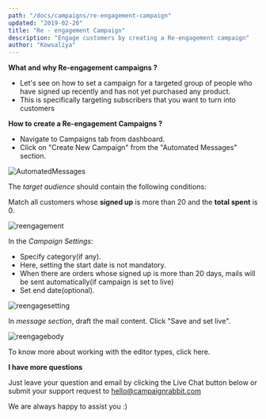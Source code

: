 ```yaml
---
path: "/docs/campaigns/re-engagement-campaign"
updated: "2019-02-20"
title: "Re - engagement Campaign"
description: "Engage customers by creating a Re-engagement campaign"
author: "Kowsaliya"
---
```

**What and why Re-engagement campaigns ?**
* Let's see on how to set a campaign for a targeted group of people who have signed up recently and has not yet purchased any product.
* This is specifically targeting subscribers that you want to turn into customers

**How to create a Re-engagement Campaigns ?**
* Navigate to Campaigns tab from dashboard.
* Click on "Create New Campaign" from the "Automated Messages" section. 

![AutomatedMessages](https://raw.githubusercontent.com/shreegowtham27/site-1/dev_v2/src/images/docs/campaigns/automated-campaigns/AutomatedMessages.png)

The *target audience* should contain the following conditions:

Match all customers whose **signed up** is more than 20 and the **total spent** is 0.

![reengagement](https://raw.githubusercontent.com/shreegowtham27/site-1/dev_v2/src/images/docs/campaigns/automated-campaigns/reengagement.png)

In the *Campaign Settings*:
* Specify category(if any). 
* Here, setting the start date is not mandatory. 
* When there are orders whose signed up is more than 20 days, mails will be sent automatically(if campaign is set to live)
* Set end date(optional).

![reengagesetting](https://raw.githubusercontent.com/shreegowtham27/site-1/dev_v2/src/images/docs/campaigns/automated-campaigns/reengageSetting.png)

In *message section*, draft the mail content.
Click "Save and set live".

![reengagebody](https://raw.githubusercontent.com/shreegowtham27/site-1/dev_v2/src/images/docs/campaigns/automated-campaigns/reengagebody.png)


To know more about working with the editor types, click <link-text url="https://docs.campaignrabbit.com/campaigns/working-with-editor" rel="noopener" target="_blank">here.</link-text>

**I have more questions**

Just leave your question and email by clicking the Live Chat button below or submit your support request to <hello@campaignrabbit.com>

We are always happy to assist you :)